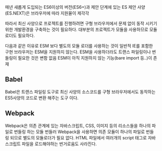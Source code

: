 매년 새롭게 도입되는 ES6이상의 버전(ES6+)과 제안 단계에 있는 ES 제안 사양(ES.NEXT)은 브라우저에 따라 지원율이 제각각  


따라서 최신 사양으로 프로젝트를 진행하려면 구형 브라우저에서 문제 없이 동작 시키기 위한 개발환경을 구축하는 것이 필요하다.
대부분의 프로젝트가 모듈을 사용하므로 모듈 로더도 필요하다.


다음과 같은 이유로 ESM 보다 별도의 모듈 로더를 사용하는 것이 일반적
IE를 포함한 구현 브라우저는 ESM을 지원하지 않는다.
ESM을 사용하더라도 트랜스 파일링이나 번들링이 필요한 것은 변함 없음
ESM이 아직 지원하지 않는 기능(bare import 등..)이 존재



## Babel
Babel은 트랜스 파일링 도구로 최신 사양의 소스코드를 구형 브라우저에서도 동작하는 ES5사양의 코드로 변환 해주는 도구 이다.

## Webpack
Webpack은 의존 관계에 있는 자바스크립트, CSS, 이미지 등의 리소스들을 하나의 파일로 번들링 하는 모듈 번들러
Webpack을 사용하면 의존 모듈이 하나의 파일로 번들링 되므로 별도의 모듈로더가 필요 없다.
HTML 파일에서 여러개의 script 태그로 자바스크립트 파일을 로드해야하는 번거로움도 사라진다.